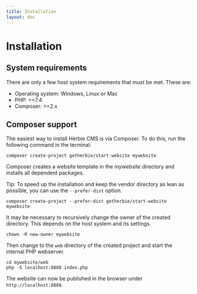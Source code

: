 ```yaml
---
title: Installation
layout: doc
---
```


# Installation


## System requirements

There are only a few host system requirements that must be met.
These are:

- Operating system: Windows, Linux or Mac
- PHP: >=7.4
- Composer: >=2.x


## Composer support

The easiest way to install Herbie CMS is via Composer.
To do this, run the following command in the terminal:

    composer create-project getherbie/start-website mywebsite

Composer creates a website template in the *mywebsite* directory and installs all dependent packages.

Tip: To speed up the installation and keep the vendor directory as lean as possible, you can use the `--prefer-dist` option.

    composer create-project --prefer-dist getherbie/start-website mywebsite

It may be necessary to recursively change the owner of the created directory.
This depends on the host system and its settings.

    chown -R new-owner mywebsite

Then change to the `web` directory of the created project and start the internal PHP webserver.

    cd mywebsite/web
    php -S localhost:8888 index.php

The website can now be published in the browser under `http://localhost:8888`.
